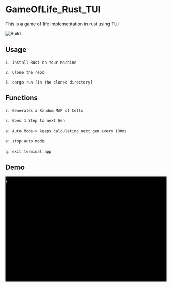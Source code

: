# GameOfLife_Rust_TUI
This is a game of life implementation in rust using TUI

![Build](https://github.com/RoKu1/GameOfLife_Rust_TUI/actions/workflows/rust.yml/badge.svg?branch=main)



## Usage
`1. Install Rust on Your Machine`

`2. Clone the repo`

`3. cargo run [in the cloned directory]`

## Functions
```
r: Generates a Random MAP of Cells

s: Goes 1 Step to next Gen

a: Auto Mode-> keeps calculating next gen every 100ms

e: stop auto mode

q: exit terminal app
```

## Demo

![screen-gif](./working_tui_gol.gif)